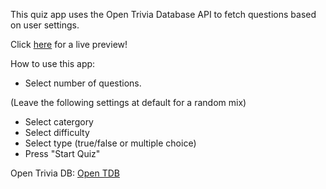 This quiz app uses the Open Trivia Database API to fetch questions based on user settings.

Click [here](https://quiz-app-fvac.onrender.com/) for a live preview!

How to use this app:

- Select number of questions.

(Leave the following settings at default for a random mix)
- Select catergory
- Select difficulty
- Select type (true/false or multiple choice)
- Press "Start Quiz"




Open Trivia DB: [Open TDB](https://opentdb.com/)
